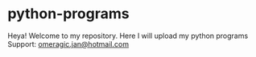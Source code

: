 # python-programs
Heya! Welcome to my repository. Here I will upload my python programs
Support: omeragic.jan@hotmail.com

